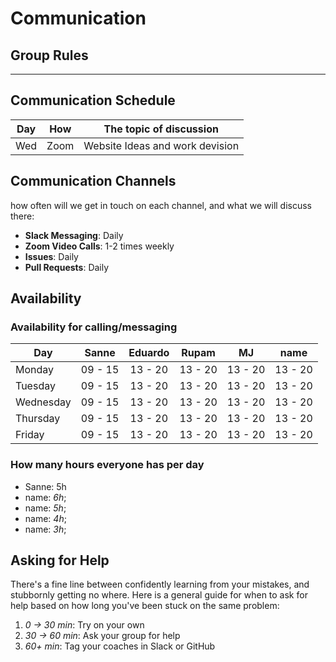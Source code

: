 # Communication

## Group Rules

<!-- any general rules you'd like to set for your group? -->

---

## Communication Schedule

| Day | How | The topic of discussion |
| --- | :-: | ----------------------- |
| Wed |Zoom | Website Ideas and work devision|

## Communication Channels

how often will we get in touch on each channel, and what we will discuss there:

- **Slack Messaging**: Daily
- **Zoom Video Calls**: 1-2 times weekly
- **Issues**: Daily
- **Pull Requests**: Daily

## Availability

### Availability for calling/messaging

| Day       |  Sanne  | Eduardo |  Rupam  |   MJ    |  name   |
| --------- | :-----: | :-----: | :-----: | :-----: | :-----: |
| Monday    | 09 - 15 | 13 - 20 | 13 - 20 | 13 - 20 | 13 - 20 |
| Tuesday   | 09 - 15 | 13 - 20 | 13 - 20 | 13 - 20 | 13 - 20 |
| Wednesday | 09 - 15 | 13 - 20 | 13 - 20 | 13 - 20 | 13 - 20 |
| Thursday  | 09 - 15 | 13 - 20 | 13 - 20 | 13 - 20 | 13 - 20 |
| Friday    | 09 - 15 | 13 - 20 | 13 - 20 | 13 - 20 | 13 - 20 |

### How many hours everyone has per day

- Sanne: 5h
- name: _6h_;
- name: _5h_;
- name: _4h_;
- name: _3h_;

## Asking for Help

There's a fine line between confidently learning from your mistakes, and stubbornly getting no where. Here is a general guide for when to ask for help based on how long you've been stuck on the same problem:

1. _0 -> 30 min_: Try on your own
2. _30 -> 60 min_: Ask your group for help
3. _60+ min_: Tag your coaches in Slack or GitHub
